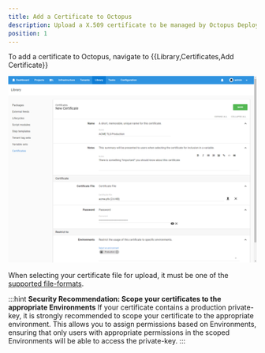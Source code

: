 ```yaml
---
title: Add a Certificate to Octopus
description: Upload a X.509 certificate to be managed by Octopus Deploy
position: 1 
---
```


To add a certificate to Octopus, navigate to {{Library,Certificates,Add Certificate}}

![Add certificate](add-certificate.png "width=500")

When selecting your certificate file for upload, it must be one of the [supported file-formats](/docs/deployment-examples/certificates/file-formats.md).

:::hint
**Security Recommendation: Scope your certificates to the appropriate Environments**
If your certificate contains a production private-key, it is strongly recommended to scope your certificate to the appropriate environment.
This allows you to assign permissions based on Environments, ensuring that only users with appropriate permissions in the scoped Environments will be able to access the private-key.
:::

